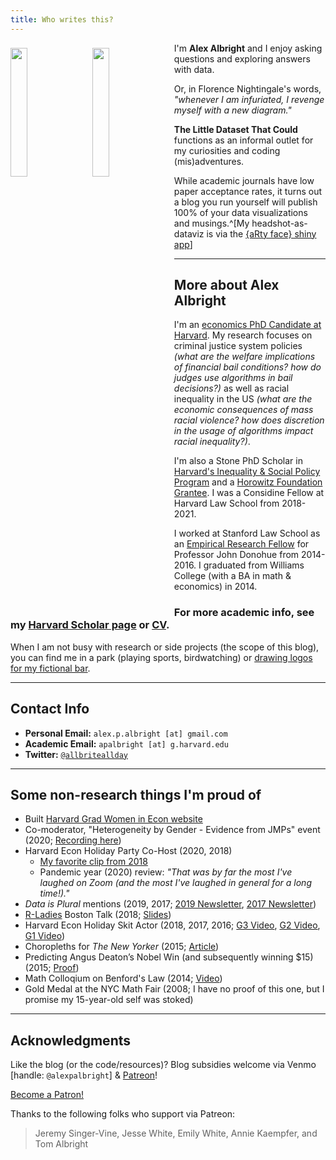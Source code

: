 ```yaml
---
title: Who writes this?
---
```


<img src="/./about_files/headshots/alex-albright.jpg" style="float: left; margin-right: 15px; margin-top: 8px" alt="" width="23%" height="23%" /> 

<img src="/./about_files/headshots/dv/me-data.png" style="float: left; margin-right: 15px; margin-top: 8px" alt="" width="23%" height="23%" />

I'm **Alex Albright** and I enjoy asking questions and exploring answers with data.

Or, in Florence Nightingale's words, *"whenever I am infuriated, I revenge myself with a new diagram."*

**The Little Dataset That Could** functions as an informal outlet for my curiosities and coding (mis)adventures. 

While academic journals have low paper acceptance rates, it turns out a blog you run yourself will publish 100% of your data visualizations and musings.^[My headshot-as-dataviz is via the [{aRty face} shiny app](https://d-qn.shinyapps.io/rtify/)]

---

## More about Alex Albright

I'm an [economics PhD Candidate at Harvard](https://scholar.harvard.edu/apalbright). My research focuses on criminal justice system policies *(what are the welfare implications of financial bail conditions? how do judges use algorithms in bail decisions?)* as well as racial inequality in the US *(what are the economic consequences of mass racial violence? how does discretion in the usage of algorithms impact racial inequality?)*.

I'm also a Stone PhD Scholar in [Harvard's Inequality & Social Policy Program](https://inequality.hks.harvard.edu/) and a [Horowitz Foundation Grantee](https://www.horowitz-foundation.org/). I was a Considine Fellow at Harvard Law School from 2018-2021. 

I worked at Stanford Law School as an [Empirical Research Fellow](https://law.stanford.edu/empirical-research-fellowship/) for Professor John Donohue from 2014-2016. I graduated from Williams College (with a BA in math & economics) in 2014.

### For more academic info, see my [Harvard Scholar page](https://scholar.harvard.edu/apalbright) or [CV](/about_files/alex-albright-cv.pdf).

When I am not busy with research or side projects (the scope of this blog), you can find me in a park (playing sports, birdwatching) or [drawing logos for my fictional bar](https://twitter.com/AllbriteAllday/status/1360364187587801089?s=20).

---

## Contact Info

- **Personal Email:** `alex.p.albright [at] gmail.com`
- **Academic Email:** `apalbright [at] g.harvard.edu`
- **Twitter:** [`@allbriteallday`](https://twitter.com/AllbriteAllday)

---

## Some non-research things I'm proud of

- Built [Harvard Grad Women in Econ website](https://harvardgwe.com/)
- Co-moderator, "Heterogeneity by Gender - Evidence from JMPs" event (2020; [Recording here](https://harvard.zoom.us/rec/play/FRDGsBJG5j00_tkut0u_OZPOy2sKHBMle1QxY4BJVsIx0AxhRbus28xV6gO1OmKpOYkpadB9MJkFKgVM.9DS9r0_PArYqHXzD?startTime=1607438765000))
- Harvard Econ Holiday Party Co-Host (2020, 2018)
  - [My favorite clip from 2018](https://twitter.com/AllbriteAllday/status/1071169713101778944)
  - Pandemic year (2020) review: *"That was by far the most I've laughed on Zoom (and the most I've laughed in general for a long time!)."*
- *Data is Plural* mentions (2019, 2017; [2019 Newsletter](https://tinyletter.com/data-is-plural/letters/data-is-plural-2019-02-20-edition), [2017 Newsletter](https://tinyletter.com/data-is-plural/letters/data-is-plural-2017-11-08-edition))
- [R-Ladies](https://rladies.org/) Boston Talk (2018; [Slides](/about_files/slides/Albright_rladies.pdf))
- Harvard Econ Holiday Skit Actor (2018, 2017, 2016; [G3 Video](https://www.youtube.com/watch?v=5t-kS3l0Wlo), [G2 Video](https://www.youtube.com/watch?v=xU0NAKqRoY4&t=338s), [G1 Video](https://www.youtube.com/watch?v=SW0vVQQZ0TE))
- Choropleths for *The New Yorker* (2015; [Article](https://www.newyorker.com/culture/culture-desk/which-u-s-state-performs-best-in-the-new-yorker-caption-contest))
- Predicting Angus Deaton’s Nobel Win (and subsequently winning $15) (2015; [Proof](/about_files/venmogrant.png))
- Math Colloqium on Benford's Law (2014; [Video](https://www.youtube.com/watch?v=YIQOvAqFFLo)) 
- Gold Medal at the NYC Math Fair (2008; I have no proof of this one, but I promise my 15-year-old self was stoked) 

---

## Acknowledgments

Like the blog (or the code/resources)? Blog subsidies welcome via Venmo [handle: `@alexpalbright`] & [Patreon](https://www.patreon.com/allbriteallday)!

<a href="https://www.patreon.com/bePatron?u=13177541" data-patreon-widget-type="become-patron-button">Become a Patron!</a><script async src="https://c6.patreon.com/becomePatronButton.bundle.js"></script>

Thanks to the following folks who support via Patreon:

> Jeremy Singer-Vine, Jesse White, Emily White, Annie Kaempfer, and Tom Albright
